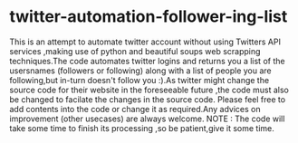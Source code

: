 # twitter-automation-follower-ing-list
This is an attempt to automate twitter account without using Twitters API services ,making use of python and beautiful soups web scrapping techniques.The code automates twitter logins and returns you a list of the usersnames (followers or following)  along with a list of people you are following,but in-turn doesn't follow you :).As twitter might change the source code for their website in the foreseeable future ,the code must also be changed to facilate the changes in the source code. Please feel free to add contents into the code or change it as required.Any advices on improvement (other usecases) are always welcome.
NOTE : The code will take some time to finish its processing ,so be patient,give it some time.
